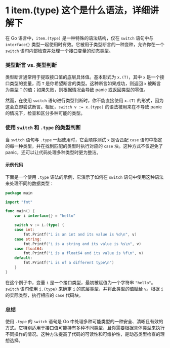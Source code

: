 # 1 item.(type) 这个是什么语法，详细讲解下

在 Go 语言中，`item.(type)` 是一种特殊的语法结构，仅在 `switch` 语句中与 `interface{}` 类型一起使用时有效。它被用于类型断言的一种变种，允许你在一个 `switch` 语句内部检查并处理一个接口变量的动态类型。

### 类型断言 vs. 类型判断

类型断言通常用于提取接口值的底层具体值。基本形式为 `x.(T)`，其中 `x` 是一个接口类型的变量，而 `T` 是你希望断言的类型。这种断言如果成功，则返回 `x` 被断言为类型 `T` 的值；如果失败，则根据情况会导致 panic 或返回类型的零值。

然而，在使用 `switch` 语句进行类型判断时，你不能直接使用 `x.(T)` 的形式，因为这会立即尝试断言。相反，`switch v := x.(type)` 的语法被用来在不导致 panic 的情况下，检查和区分多种可能的类型。

### 使用 `switch` 和 `.type` 的类型判断

当 `switch` 语句与 `.type` 一起使用时，它会顺序测试 `x` 是否匹配 `case` 语句中指定的每一种类型，并在找到匹配的类型时执行对应的 `case` 块。这种方式不仅避免了 panic，还可以让代码处理多种类型时更为整洁。

#### 示例代码

下面是一个使用 `.type` 语法的示例，它演示了如何在 `switch` 语句中使用这种语法来处理不同的数据类型：

```go
package main

import "fmt"

func main() {
    var i interface{} = "hello"

    switch v := i.(type) {
    case int:
        fmt.Printf("i is an int and its value is %d\n", v)
    case string:
        fmt.Printf("i is a string and its value is %s\n", v)
    case float64:
        fmt.Printf("i is a float64 and its value is %f\n", v)
    default:
        fmt.Printf("i is of a different type\n")
    }
}
```

在这个例子中，变量 `i` 是一个接口类型，最初被赋值为一个字符串 `"hello"`。`switch` 语句使用 `i.(type)` 来确定 `i` 的底层类型，并将此类型的值赋给 `v`。根据 `i` 的实际类型，执行相应的 `case` 代码块。

### 总结

使用 `.type` 的 `switch` 语句是 Go 中处理多种可能类型的一种安全、清晰且有效的方式。它特别适用于接口值可能持有多种不同类型，且你需要根据具体类型来执行不同操作的情况。这种方法提高了代码的可读性和可维护性，是动态类型检查的理想选择。
